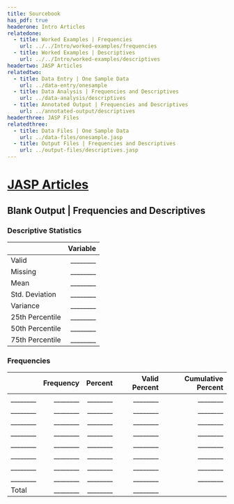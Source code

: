 ```yaml
---
title: Sourcebook
has_pdf: true
headerone: Intro Articles
relatedone:
  - title: Worked Examples | Frequencies
    url: ../../Intro/worked-examples/frequencies
  - title: Worked Examples | Descriptives
    url: ../../Intro/worked-examples/descriptives
headertwo: JASP Articles
relatedtwo:
  - title: Data Entry | One Sample Data
    url: ../data-entry/onesample
  - title: Data Analysis | Frequencies and Descriptives
    url: ../data-analysis/descriptives
  - title: Annotated Output | Frequencies and Descriptives
    url: ../annotated-output/descriptives
headerthree: JASP Files
relatedthree:
  - title: Data Files | One Sample Data
    url: ../data-files/onesample.jasp
  - title: Output Files | Frequencies and Descriptives
    url: ../output-files/descriptives.jasp
---
```


# [JASP Articles](../index.md)

## Blank Output | Frequencies and Descriptives

### Descriptive Statistics

|                 | Variable  |
|-----------------|----------:|
| Valid           | ________  |
| Missing         | ________  |
| Mean            | ________  |
| Std. Deviation  | ________  |
| Variance        | ________  |
| 25th Percentile | ________  |
| 50th Percentile | ________  |
| 75th Percentile | ________  |

### Frequencies

|       | Frequency | Percent | Valid Percent | Cumulative Percent |
|-------|----------:|--------:|---------------:|-------------------:|
| ________ | ________  | ________  | ________       | ________           |
| ________ | ________  | ________  | ________       | ________           |
| ________ | ________  | ________  | ________       | ________           |
| ________ | ________  | ________  | ________       | ________           |
| ________ | ________  | ________  | ________       | ________           |
| ________ | ________  | ________  | ________       | ________           |
| ________ | ________  | ________  | ________       | ________           |
| ________ | ________  | ________  | ________       | ________           |
| Total | ________  | ________  | ________       |                    |
